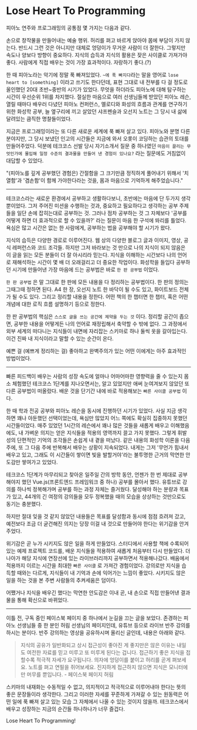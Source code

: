 # Lose Heart To Programming

피아노 연주와 프로그래밍의 공통점 몇 가지는 다음과 같다.  

손으로 창작물을 만들어내는 예술 행위. 허리를 펴고 바르게 앉아야 몸에 부담이 가지 않는다. 반드시 그런 것은 아니지만 대체로 엉덩이가 무거운 사람이 더 잘한다. 그렇지만 속도나 양보다 방향이 중요하다. 지식의 습득과 지식의 활용은 잦은 사이클로 가져가야 좋다. 사람에게 직접 배우는 것이 가장 효과적이다. 자랑하기 좋다.(?)  

한 때 피아노라는 악기에 정말 푹 빠져있었다. `~에 푹 빠지다`라는 말을 영어로 `lose heart to [something]` 이라고 쓰기도 한다던데, 표현 그대로 내 전부를 다 걸 정도로 올인했던 20대 초반~중반의 시기가 있었다. 무엇을 하더라도 피아노에 대해 탐구하는 시간이 우선순위 1위를 차지했다. 절실한 마음으로 여러 선생님들께 받았던 피아노 레슨, 열릴 때마다 배우러 다녔던 피아노 컨퍼런스, 멜로디와 화성의 흐름과 관계를 연구하기 위한 화성학 공부, 늘 옆구리에 끼고 살았던 샤프펜슬과 오선지 노트는 그 당시 내 삶에 달려있는 큼직한 명찰들이었다.

지금은 프로그래밍이라는 또 다른 새로운 세계에 푹 빠져 살고 있다. 피아노와 분명 다른 분야지만, 그 당시 보냈던 인고의 시간들은 지금에 와서 오롯이 코딩하는 습관의 토대를 만들어주었다. 덕분에 테크코스 선발 당시 자기소개서 질문 중 하나였던 `마음이 끌리는 무엇인가에 몰입해 일정 수준의 결과물을 만들어 낸 경험이 있나요?` 라는 질문에도 거침없이 대답할 수 있었다.  

"(피아노를 깊게 공부했던 경험은) 간절함을 그 크기만큼 정직하게 풀어내기 위해서 '치열함'과 '겸손함'이 함께 가야한다라는 것을, 몸과 마음으로 기억하게 해주었습니다."  

---
테크코스라는 새로운 환경에서 공부하고 생활하다보니, 초반에는 마음에 단 두가지 생각 뿐이었다. 그저 주어진 미션을 수행하는 것과, 중요하고 필요하다고 생각하는 공부 주제들을 일단 손에 잡히는대로 공부하는 것. 그러나 점차 공부하는 것 그 자체보다 '공부를 어떻게 하면 더 효과적으로 할 수 있을까?' 라는 질문이 마음 한 구석에 똬리를 틀었다. 욕심은 많고 시간은 없는 한 사람에게, 공부하는 법을 공부해야 할 시기가 왔다.  

지식의 습득은 다양한 경로로 이루어진다. 웹 상의 다양한 블로그 글과 이미지, 영상, 공식 레퍼런스와 코드 조각들. 하지만 그저 바라보는 것 만으로 나의 지식이 되지 않음은 이 글을 읽는 모든 분들이 더 잘 아시리라 믿는다. 지식을 이해하는 시간보다 나의 언어로 재해석하는 시간이 몇 배 더 오래걸리고 더 중요한 작업이다. 화성학을 들입다 공부하던 시기에 만들어낸 가장 마음에 드는 공부법은 바로 `한 판 공부법` 이었다.  

`한 판 공부법` 은 말 그대로 한 판에 모든 내용을 다 정리하는 공부법이다. 한 판의 정의는 그때그때 정하면 된다. A4 한 장, 오선지 노트 한 바닥이 될 수도 있고, 화이트보드 전체가 될 수도 있다. 그리고 정리할 내용을 정한다. 어떤 책의 한 챕터면 한 챕터, 혹은 어떤 개념에 대한 로직 흐름 설명하기 등으로 정한다.  

한 판 공부법의 핵심은 `스스로 글을 쓰는 공간에 제약을 두는 것` 이다. 정리할 공간이 좁으면, 공부한 내용을 어떻게든 나의 언어로 재정립해서 축약할 수 밖에 없다. 그 과정에서 외부 세계의 떠다니는 지식들이 내면에 자리잡는 스키마로 하나 둘씩 옷을 갈아입는다. 이건 진짜 내 지식이라고 말할 수 있는 순간이 온다.  

예쁜 걸 (예쁘게 정리하는 걸) 좋아하고 완벽주의가 있는 어떤 이에게는 아주 효과적인 방법이었다.  

---
빠른 피드백이 배우는 사람의 성장 속도에 얼마나 어마어마한 영향력을 줄 수 있는지 몸소 체험했던 테크코스 1단계를 지나오면서는, 알고 있었지만 애써 눈여겨보지 않았던 또 다른 공부법이 떠올랐다. 배운 것을 단기간 내에 바로 적용해보는 `빠른 사이클 공부법` 이다.  

한 때 학과 전공 공부와 피아노 레슨을 동시에 진행하던 시기가 있었다. 사실 지금 생각하면 꽤나 아둔했던 선택이었는데, 욕심만 많았지 어느 쪽에도 확실히 집중하지 못했던 시간들이었다. 매주 있었던 1시간의 레슨에서 꽤나 많은 것들을 새롭게 배우고 이해했음에도, 내 가벼운 의지는 얻은 지식들을 적용의 영역까지 끌고 가지 못했다. 그렇게 휘발성의 단편적인 기억의 조각들은 손쉽게 내 곁을 떠났다. 같은 내용의 화성학 이론을 다음 주에, 또 그 다음 주에 반복해서 배우는 상황이 지속되었다. 내게는 그저 '무언가 힘내서 배우고 있고, 그래도 이 시간들이 쌓이면 빛을 발할거야'라는 불투명한 근거의 막연한 안도감만 쌓여가고 있었다.  

테크코스 1단계가 마무리되고 찾아온 일주일 간의 방학 동안, 언젠가 한 번 제대로 공부해야지 했던 Vue.js(프론트엔드 프레임워크 중 하나) 공부를 몰아서 했다. 유튜브로 강의를 하나씩 정복해가며 공부를 하는 과정 자체는 즐거웠다. 달성해야 하는 분량과 목표가 있고, 44개의 긴 여정의 강의들을 모두 정복했을 때의 모습을 상상하는 것만으로도 동기는 충분했다.  

하지만 절대 잊을 것 같지 않았던 내용들은 목표를 달성함과 동시에 점점 흐려져 갔고, 예전보다 조금 더 굳건해진 의지는 당장 이걸 내 것으로 만들어야 한다는 위기감을 안겨주었다.  

위기감은 곧 누가 시키지도 않은 일을 하게 만들었다. 스터디에서 사용할 책에 수록되어 있는 예제 프로젝트 코드를, 배운 지식들을 적용하여 새롭게 처음부터 다시 만들었다. 더 나아가 해당 지식에 연장선에 있는 라이브러리까지 공부하면서 적용해나갔다. 배움에서 적용까지 이르는 시간을 최대한 `빠른 사이클` 로 가져간 경험이었다. 강의로만 지식을 습득할 때와는 다르게, 지식들이 내 기억과 손에 익어가는 느낌이 좋았다. 시키지도 않은 일을 하는 것을 본 주변 사람들의 추켜세움은 덤이다.  

어쨌거나 지식을 배우긴 했다는 막연한 안도감은 이내 곧, 내 손으로 직접 만들어낸 결과물을 통해 확신으로 바뀌었다.  

---
이틀 전, 구독 중인 페이스북 페이지 중 하나에서 눈길을 끄는 글을 보았다. 존경하는 피아노 선생님들 중 한 분인 허림 선생님의 페이지인데, 유튜브 등으로 라이브 반주 강의를 하시는 분이다. 반주 강의하는 영상을 공유하시며 올리신 글인데, 내용은 아래와 같다.  

> 지식의 공유가 일반화되고 상시 접근성이 좋아진 게 좋지만은 않은 이유는 내일도 여전한 자료를 믿고 미루고 또 미루게 된다는 겁니다. 접근하기 좋은 지식을 접할수록 적극적 자세가 요구됩니다. 의자에 엉덩이를 붙이고 허리를 곧게 펴보세요. 노트를 펴고 연필을 쥐어보세요. 진지하게 접근하지 않으면 지식은 모니터에만 머무를 뿐입니다. - 페이스북 페이지 허림  

스키마의 내재화는 수동적일 수 없고, 의지적이고 적극적으로 이루어내야 한다는 뜻의 좋은 문장들이라 생각한다. 그리고 이러한 자세를 꾸준하게 가져갈 수 있는 원동력은 어떤 일에 푹 빠져 살고 있는 모습 그 자체에서 나올 수 있는 것이지 않을까. 테크코스에서 배우고 성장하는 지금의 순간들 하나하나가 너무 즐겁다.  

Lose Heart To Programming!

